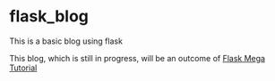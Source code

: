 # flask_blog
This is a basic blog using flask

This blog, which is still in progress, will be an outcome of [Flask Mega Tutorial](https://blog.miguelgrinberg.com/post/the-flask-mega-tutorial-part-i-hello-world)
